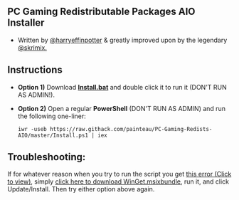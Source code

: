 ## **PC Gaming Redistributable Packages AIO Installer**
 - Written by [@harryeffinpotter](https://github.com/harryeffinpotter) & greatly improved upon by the legendary [@skrimix.](https://github.com/skrimix)
&nbsp;

Instructions
-----
 - **Option 1)** Download **[Install.bat](https://raw.githack.com/painteau/PC-Gaming-Redists-AIO/master/Install.bat)** and double click it to run it (DON'T RUN AS ADMIN!).

 - **Option 2)** Open a regular **PowerShell** (DON'T RUN AS ADMIN) and run the following one-liner:
 &nbsp; 

    `iwr -useb https://raw.githack.com/painteau/PC-Gaming-Redists-AIO/master/Install.ps1 | iex`


Troubleshooting:
----
If for whatever reason when you try to run the script you get [this error (Click to view)](https://i.imgur.com/TOvxPUq.png), simply [click here to download WinGet.msixbundle](https://github.com/painteau/PC-Gaming-Redists/raw/main/WinGet.msixbundle), run it, and click Update/Install. Then try either option above again.
